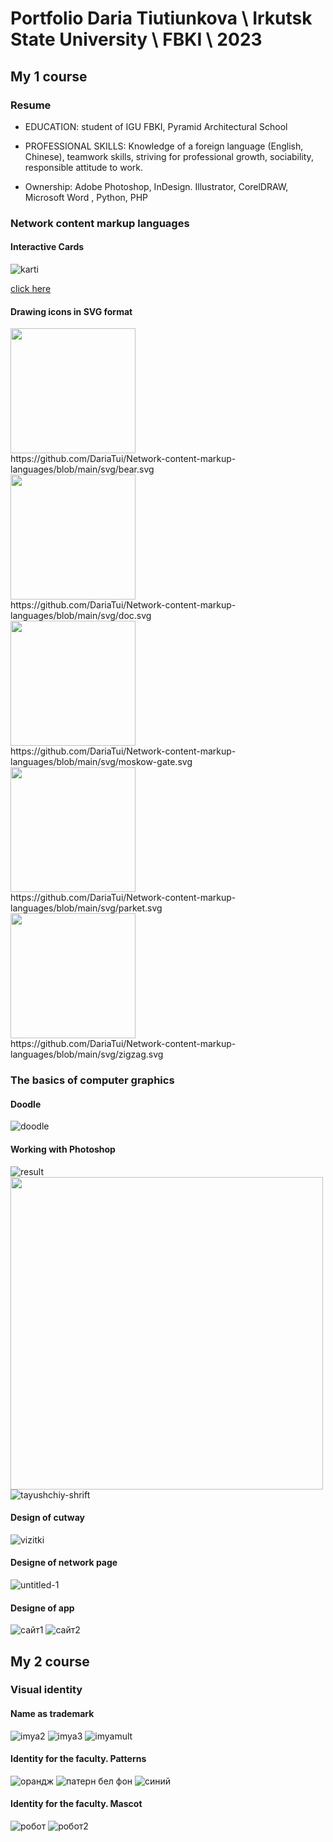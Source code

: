 # Portfolio Daria Tiutiunkova \ Irkutsk State University \ FBKI \ 2023

## My 1 course

### Resume

- EDUCATION: student of IGU FBKI, Pyramid
Architectural School

- PROFESSIONAL SKILLS: Knowledge of a foreign
language (English, Chinese), teamwork skills,
striving for professional growth, sociability,
responsible attitude to work.

- Ownership: Adobe Photoshop, InDesign.
Illustrator, CorelDRAW, Microsoft Word ,
Python, PHP

### Network content markup languages
#### Interactive Cards
![karti](https://github.com/DariaTui/Network-content-markup-languages/blob/main/cards/cards/karti.gif)

[click here](https://github.com/DariaTui/Network-content-markup-languages/tree/main/cards/cards)
#### Drawing icons in SVG format
  <div><img src="https://github.com/DariaTui/Portfolio/assets/118703537/246419e3-b420-4580-9e47-4de0fd3363c7" width="200"/></div>
https://github.com/DariaTui/Network-content-markup-languages/blob/main/svg/bear.svg
  <div><img src="https://github.com/DariaTui/Portfolio/assets/118703537/938efc1e-d9ae-47ba-93a0-621f81178388" width="200"/></div>
https://github.com/DariaTui/Network-content-markup-languages/blob/main/svg/doc.svg
  <div><img src="https://github.com/DariaTui/Portfolio/assets/118703537/7ce88c74-f8c2-4b3b-ab81-25b6f73e4e3d" width="200"/></div>
https://github.com/DariaTui/Network-content-markup-languages/blob/main/svg/moskow-gate.svg
  <div><img src="https://github.com/DariaTui/Portfolio/assets/118703537/7abd0e15-3a62-4790-b7df-cabb46f330a1" width="200"/></div>
https://github.com/DariaTui/Network-content-markup-languages/blob/main/svg/parket.svg
  <div><img src="https://github.com/DariaTui/Portfolio/assets/118703537/f849458b-3666-429b-a72c-8f86f1b37763" width="200"/></div>
https://github.com/DariaTui/Network-content-markup-languages/blob/main/svg/zigzag.svg

### The basics of computer graphics
#### Doodle
![doodle](https://github.com/DariaTui/Portfolio/assets/118703537/d9b64e1c-2d41-41a3-9fdb-c0d6b91a019e)
#### Working with Photoshop
![result](https://github.com/DariaTui/Portfolio/assets/118703537/9a1e16ea-ec99-4a24-8590-9e2f2121d4a7)
<img src="https://github.com/DariaTui/Portfolio/assets/118703537/dd4cf3dc-85f9-4d4a-be3e-93920f72788a" width="500"/></div>
![tayushchiy-shrift](https://github.com/DariaTui/Portfolio/assets/118703537/f9891f37-38d8-49d3-b45e-ae678a183d7b)
#### Design of cutway
![vizitki](https://github.com/DariaTui/Portfolio/assets/118703537/d0a99a0c-05f4-4110-931d-f6a9d90ab1f0)
#### Designe of network page
![untitled-1](https://github.com/DariaTui/Portfolio/assets/118703537/cb5cddaf-e2be-455e-92c3-282737a0b66f)
#### Designe of app
![сайт1](https://github.com/DariaTui/Portfolio/assets/118703537/71bc711b-9b43-46e2-8cec-1fe1cfbbf7b1)
![сайт2](https://github.com/DariaTui/Portfolio/assets/118703537/f6fa8225-1628-44af-8b42-71437e9bce55)

## My 2 course

### Visual identity
#### Name as trademark

![imya2](https://github.com/DariaTui/Portfolio/assets/118703537/af3a71ca-6159-4b90-b656-3d384ea59ab9)
![imya3](https://github.com/DariaTui/Portfolio/assets/118703537/a9b4e8ed-66d4-496a-a566-b488b86d3209)
![imyamult](https://github.com/DariaTui/Portfolio/assets/118703537/6c347900-dc9b-4176-b62c-c86ef93ebdd4)

#### Identity for the faculty. Patterns

![орандж](https://github.com/DariaTui/Portfolio/assets/118703537/0e447c93-76fc-45a5-becc-067409f16bfe)
![патерн бел фон](https://github.com/DariaTui/Portfolio/assets/118703537/40363a5a-ab34-4de8-a560-89d4d938fc49)
![синий](https://github.com/DariaTui/Portfolio/assets/118703537/fb07698e-5e9e-468f-bfe2-21da8180325e)

#### Identity for the faculty. Mascot

![робот](https://github.com/DariaTui/Portfolio/assets/118703537/a2b61cc7-fbc7-4fdf-a317-3307b36caeb3)
![робот2](https://github.com/DariaTui/Portfolio/assets/118703537/8477e4ec-eb08-4686-bb55-568d935c6466)




